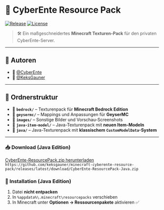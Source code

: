 # 🦆 CyberEnte Resource Pack

[![Release](https://img.shields.io/github/v/release/keksgauner/minecraft-cyberente-resource-pack?label=Release&style=for-the-badge)](https://github.com/keksgauner/minecraft-cyberente-resource-pack/releases)
[![License](https://img.shields.io/github/license/keksgauner/minecraft-cyberente-resource-pack?style=for-the-badge)](https://github.com/keksgauner/minecraft-cyberente-resource-pack/blob/main/LICENSE)

> 🛠️ Ein maßgeschneidertes **Minecraft Texturen-Pack** für den privaten CyberEnte-Server.

---

## 👥 Autoren

-   🐤 [@CyberEnte](https://www.github.com/cyberente)
-   🍪 [@KeksGauner](https://www.github.com/keksgauner)

---


## 📂 Ordnerstruktur

* 📁 **`bedrock/`** – Texturenpack für **Minecraft Bedrock Edition**
* 📁 **`geysermc/`** – Mappings und Anpassungen für **GeyserMC**
* 📁 **`images/`** – Sonstige Bilder und Vorschau-Screenshots
* 📁 **`java-item-model/`** – Java-Texturenpack mit **neuen Item-Modeln**
* 📁 **`java/`** – Java-Texturenpack mit **klassischem `CustomModelData`-System**

---

### 📥 Download (Java Edition)

[CyberEnte-ResourcePack.zip herunterladen](https://github.com/keksgauner/minecraft-cyberente-resource-pack/releases/latest/download/CyberEnte-ResourcePack-Java.zip) \
`https://github.com/keksgauner/minecraft-cyberente-resource-pack/releases/latest/download/CyberEnte-ResourcePack-Java.zip`

### 📂 Installation (Java Edition)

1. Datei **nicht entpacken**
2. In `%appdata%\.minecraft\resourcepacks` verschieben
3. In Minecraft unter **Optionen → Ressourcenpakete** aktivieren ✅
